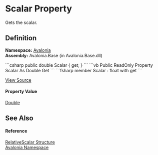 # Scalar Property


Gets the scalar.



## Definition
**Namespace:** <a href="N_Avalonia">Avalonia</a>  
**Assembly:** Avalonia.Base (in Avalonia.Base.dll)

<Tabs groupId="api-code-preview">
<TabItem value="csharp" label="C#">
```csharp
public double Scalar { get; }
```
</TabItem>
<TabItem value="vb" label="VB">
```vb
Public ReadOnly Property Scalar As Double
	Get
```
</TabItem>
<TabItem value="fsharp" label="F#">
```fsharp
member Scalar : float with get
```
</TabItem>
</Tabs>



<a href="https://github.com/AvaloniaUI/Avalonia/tree/master/src/Avalonia.Base/RelativeScalar.cs#L30" title="View the source code">View Source</a>



#### Property Value
<a href="https://learn.microsoft.com/dotnet/api/system.double" target="_blank" rel="noopener noreferrer">Double</a>

## See Also


#### Reference
<a href="T_Avalonia_RelativeScalar">RelativeScalar Structure</a>  
<a href="N_Avalonia">Avalonia Namespace</a>  

